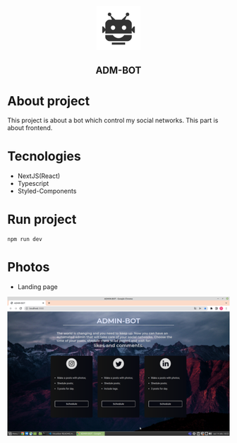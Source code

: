 <h3 align="center">
  <img src="./imagesGitHub/bot-logo.svg" width="100">
</h3>

<h2 align="center">ADM-BOT</h2>

# About project

This project is about a bot which control my social networks. This part is about frontend.

# Tecnologies

- NextJS(React)
- Typescript
- Styled-Components

# Run project

```
npm run dev
```

# Photos

- Landing page

<img src="./imagesGitHub/LandingPage.png" />
